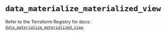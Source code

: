 # `data_materialize_materialized_view`

Refer to the Terraform Registry for docs: [`data_materialize_materialized_view`](https://registry.terraform.io/providers/materializeinc/materialize/0.9.1/docs/data-sources/materialized_view).
